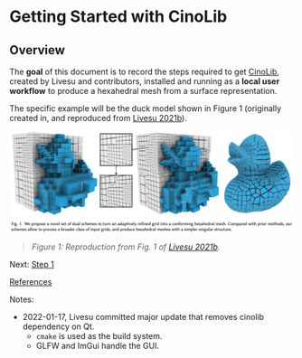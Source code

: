 # Getting Started with CinoLib

## Overview

The **goal** of this document is to record the steps required to get [CinoLib](https://github.com/mlivesu/cinolib), created by Livesu and contributors, installed and running as a **local user workflow** to produce a hexahedral mesh from a surface representation.

The specific example will be the duck model shown in Figure 1 (originally created in, and reproduced from [Livesu 2021b](references.md#livesu-2021b)).

![duck](fig/Livesu_2021_dual_fig_1.png)
> *Figure 1:  Reproduction from Fig. 1 of [Livesu 2021b](references.md#livesu-2021b).*

Next:  [Step 1](step_01.md)


[References](references.md)

Notes:

* 2022-01-17, Livesu committed major update that removes cinolib dependency on Qt. 
  * `cmake` is used as the build system.
  * GLFW and ImGui handle the GUI.

